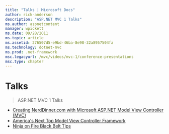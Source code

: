 ```yaml
---
title: "Talks | Microsoft Docs"
author: rick-anderson
description: "ASP.NET MVC 1 Talks"
ms.author: aspnetcontent
manager: wpickett
ms.date: 09/28/2011
ms.topic: article
ms.assetid: 276507d5-e9bd-46ba-8e98-32a8957504fa
ms.technology: dotnet-mvc
ms.prod: .net-framework
msc.legacyurl: /mvc/videos/mvc-1/conference-presentations
msc.type: chapter
---
```

Talks
====================
> ASP.NET MVC 1 Talks


- [Creating NerdDinner.com with Microsoft ASP.NET Model View Controller (MVC)](creating-nerddinnercom-with-microsoft-aspnet-model-view-controller-mvc.md)
- [America's Next Top Model View Controller Framework](americas-next-top-model-view-controller-framework.md)
- [Ninja on Fire Black Belt Tips](ninja-on-fire-black-belt-tips.md)